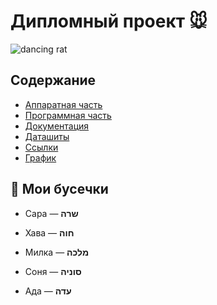 # Дипломный проект 🐭 

![dancing rat](https://media3.giphy.com/media/v1.Y2lkPTc5MGI3NjExcmtpZG5pZDhlcWxjc3R0cW5nc2JsOTFqYnlndjR0bmZ4NzZ1bngwOSZlcD12MV9pbnRlcm5hbF9naWZfYnlfaWQmY3Q9Zw/3o85fV0sAw01OSN8Bi/giphy.gif)  

## Содержание

- [Аппаратная часть](./hardware/)  
- [Программная часть](./software/)  
- [Документация](./docs/)  
- [Даташиты](./datasheets/)
- [Ссылки](./links/links.md)
- [График]([https://docs.docker.com/](https://docs.google.com/spreadsheets/d/1RWUDlwNgSnQZzl1ud5IH15s1hvJBND-iSX5JjFd0lDk/edit?gid=0#gid=0))  

## 🐀 Мои бусечки 

- Сара — **שרה**  

- Хава — **חוה**  
- Милка — **מלכה**  
- Соня — **סוניה**  
- Ада — **עדה**  
